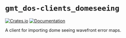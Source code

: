 # `gmt_dos-clients_domeseeing`

[![Crates.io](https://img.shields.io/crates/v/gmt_dos-clients_domeseeing.svg)](https://crates.io/crates/gmt_dos-clients_domeseeing)
[![Documentation](https://docs.rs/gmt_dos-clients_domeseeing/badge.svg)](https://docs.rs/gmt_dos-clients_domeseeing/)

A client for importing dome seeing wavefront error maps.